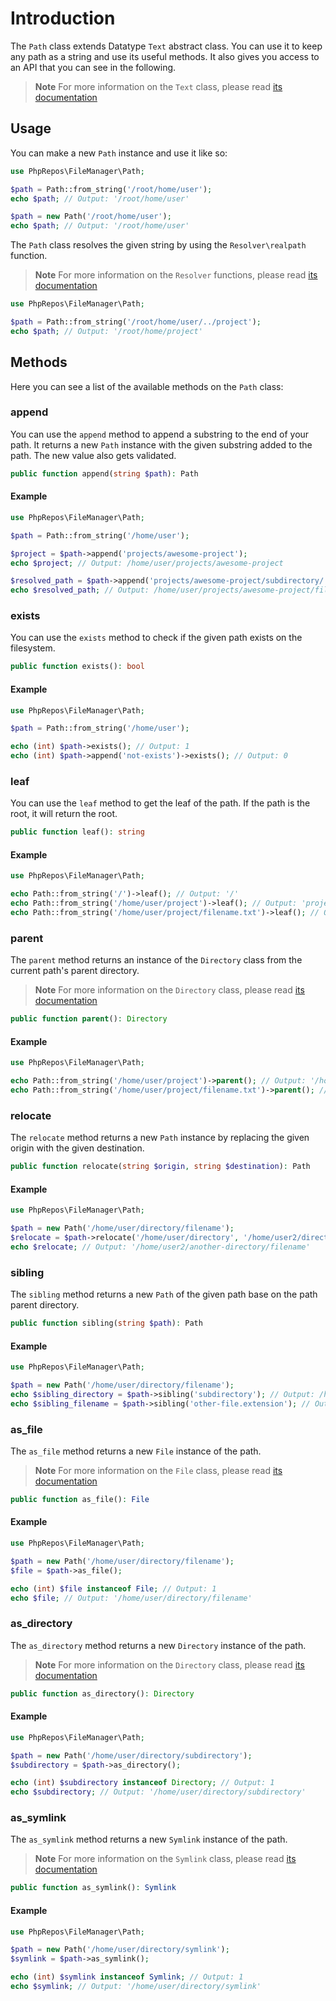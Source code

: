 # Introduction

The `Path` class extends Datatype `Text` abstract class.
You can use it to keep any path as a string and use its useful methods.
It also gives you access to an API that you can see in the following.

> **Note**
> For more information on the `Text` class, please read [its documentation](https://phpkg.com/packages/datatype/documentations/text-class)

## Usage

You can make a new `Path` instance and use it like so:

```php
use PhpRepos\FileManager\Path;

$path = Path::from_string('/root/home/user');
echo $path; // Output: '/root/home/user'

$path = new Path('/root/home/user');
echo $path; // Output: '/root/home/user'
```

The `Path` class resolves the given string by using the `Resolver\realpath` function.

> **Note**
> For more information on the `Resolver` functions, please read [its documentation](https://phpkg.com/packages/file-manager/documentations/resolver-functions)

```php
use PhpRepos\FileManager\Path;

$path = Path::from_string('/root/home/user/../project');
echo $path; // Output: '/root/home/project'
```

## Methods

Here you can see a list of the available methods on the `Path` class:

### append

You can use the `append` method to append a substring to the end of your path.
It returns a new `Path` instance with the given substring added to the path.
The new value also gets validated.

```php
public function append(string $path): Path
```

#### Example

```php
use PhpRepos\FileManager\Path;

$path = Path::from_string('/home/user');

$project = $path->append('projects/awesome-project');
echo $project; // Output: /home/user/projects/awesome-project

$resolved_path = $path->append('projects/awesome-project/subdirectory/../filename.txt');
echo $resolved_path; // Output: /home/user/projects/awesome-project/filename.txt
```

### exists

You can use the `exists` method to check if the given path exists on the filesystem.

```php
public function exists(): bool
```

#### Example

```php
use PhpRepos\FileManager\Path;

$path = Path::from_string('/home/user');

echo (int) $path->exists(); // Output: 1
echo (int) $path->append('not-exists')->exists(); // Output: 0
```

### leaf

You can use the `leaf` method to get the leaf of the path.
If the path is the root, it will return the root.

```php
public function leaf(): string
```

#### Example

```php
use PhpRepos\FileManager\Path;

echo Path::from_string('/')->leaf(); // Output: '/'
echo Path::from_string('/home/user/project')->leaf(); // Output: 'project'
echo Path::from_string('/home/user/project/filename.txt')->leaf(); // Output: 'filename.txt' 
```

### parent

The `parent` method returns an instance of the `Directory` class from the current path's parent directory.

> **Note**
> For more information on the `Directory` class, please read [its documentation](https://phpkg.com/packages/file-manager/documentations/directory-class)

```php
public function parent(): Directory
```

#### Example

```php
use PhpRepos\FileManager\Path;

echo Path::from_string('/home/user/project')->parent(); // Output: '/home/user'
echo Path::from_string('/home/user/project/filename.txt')->parent(); // Output: '/home/user/project' 
```

### relocate

The `relocate` method returns a new `Path` instance by replacing the given origin with the given destination.

```php
public function relocate(string $origin, string $destination): Path
```

#### Example

```php
use PhpRepos\FileManager\Path;

$path = new Path('/home/user/directory/filename');
$relocate = $path->relocate('/home/user/directory', '/home/user2/directory/../another-directory');
echo $relocate; // Output: '/home/user2/another-directory/filename' 
```

### sibling

The `sibling` method returns a new `Path` of the given path base on the path parent directory.

```php
public function sibling(string $path): Path
```

#### Example

```php
use PhpRepos\FileManager\Path;

$path = new Path('/home/user/directory/filename');
echo $sibling_directory = $path->sibling('subdirectory'); // Output: /home/user/directory/subdirectory
echo $sibling_filename = $path->sibling('other-file.extension'); // Output: /home/user/directory/other-file.extension
```

### as_file

The `as_file` method returns a new `File` instance of the path.

> **Note**
> For more information on the `File` class, please read [its documentation](https://phpkg.com/packages/file-manager/documentations/file-class)

```php
public function as_file(): File
```

#### Example

```php
use PhpRepos\FileManager\Path;

$path = new Path('/home/user/directory/filename');
$file = $path->as_file();

echo (int) $file instanceof File; // Output: 1
echo $file; // Output: '/home/user/directory/filename'
```

### as_directory

The `as_directory` method returns a new `Directory` instance of the path.

> **Note**
> For more information on the `Directory` class, please read [its documentation](https://phpkg.com/packages/file-manager/documentations/directory-class)

```php
public function as_directory(): Directory
```

#### Example

```php
use PhpRepos\FileManager\Path;

$path = new Path('/home/user/directory/subdirectory');
$subdirectory = $path->as_directory();

echo (int) $subdirectory instanceof Directory; // Output: 1
echo $subdirectory; // Output: '/home/user/directory/subdirectory'
```

### as_symlink

The `as_symlink` method returns a new `Symlink` instance of the path.

> **Note**
> For more information on the `Symlink` class, please read [its documentation](https://phpkg.com/packages/file-manager/documentations/symlink-class)

```php
public function as_symlink(): Symlink
```

#### Example

```php
use PhpRepos\FileManager\Path;

$path = new Path('/home/user/directory/symlink');
$symlink = $path->as_symlink();

echo (int) $symlink instanceof Symlink; // Output: 1
echo $symlink; // Output: '/home/user/directory/symlink'
```
